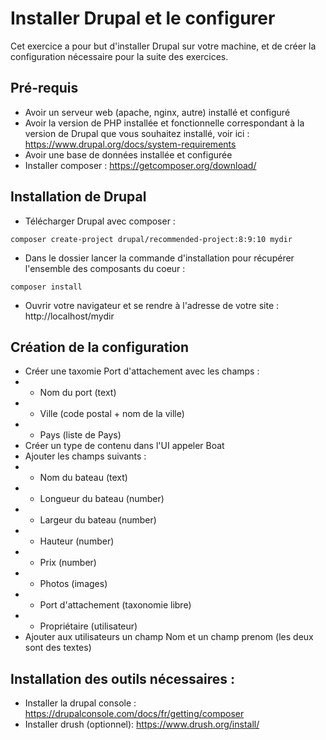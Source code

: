 # Installer Drupal et le configurer

Cet exercice a pour but d'installer Drupal sur votre machine, et de créer la configuration nécessaire pour la suite des exercices.

## Pré-requis

* Avoir un serveur web (apache, nginx, autre) installé et configuré
* Avoir la version de PHP installée et fonctionnelle correspondant à la version de Drupal que vous souhaitez installé, voir ici : https://www.drupal.org/docs/system-requirements 
* Avoir une base de données installée et configurée 
* Installer composer : https://getcomposer.org/download/ 

## Installation de Drupal

* Télécharger Drupal avec composer :
```
composer create-project drupal/recommended-project:8:9:10 mydir
```
* Dans le dossier lancer la commande d'installation pour récupérer l'ensemble des composants du coeur :
```
composer install
```
* Ouvrir votre navigateur et se rendre à l'adresse de votre site :
http://localhost/mydir

## Création de la configuration

* Créer une taxomie Port d'attachement avec les champs :
* * Nom du port (text)
* * Ville (code postal + nom de la ville)
* * Pays (liste de Pays)
* Créer un type de contenu dans l'UI appeler Boat
* Ajouter les champs suivants :
* * Nom du bateau (text)
* * Longueur du bateau (number)
* * Largeur du bateau (number)
* * Hauteur (number)
* * Prix (number)
* * Photos (images)
* * Port d'attachement (taxonomie libre)
* * Propriétaire (utilisateur)
* Ajouter aux utilisateurs un champ Nom et un champ prenom (les deux sont des textes)

## Installation des outils nécessaires :
* Installer la drupal console : 
https://drupalconsole.com/docs/fr/getting/composer
* Installer drush (optionnel):
https://www.drush.org/install/ 

